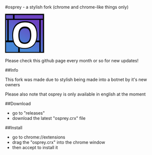 #osprey - a stylish fork (chrome and chrome-like things only)

![osprey](https://raw.githubusercontent.com/JackCDK/osprey/master/128.png)

Please check this github page every month or so for new updates!

##Info

This fork was made due to stylish being made into a botnet by it's new owners

Please also note that osprey is only available in english at the moment

##Download

* go to "releases"
* download the latest "osprey.crx" file

##Install

* go to chrome://extensions
* drag the "osprey.crx" into the chrome window
* then accept to install it


